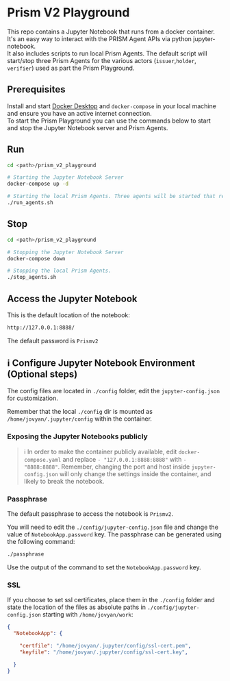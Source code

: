 # Prism V2 Playground

This repo contains a Jupyter Notebook that runs from a docker container.  
It's an easy way to interact with the PRISM Agent APIs via python jupyter-notebook.  
It also includes scripts to run local Prism Agents. The default script will start/stop three Prism Agents for the various actors (`issuer`,`holder`, `verifier`) used as part the Prism Playground.  

## Prerequisites 
Install and start [Docker Desktop](https://www.docker.com/products/docker-desktop/) and `docker-compose` in your local machine and ensure you have an active internet connection.  
To start the Prism Playground you can use the commands below to start and stop the Jupyter Notebook server and Prism Agents.

## Run
```bash
cd <path>/prism_v2_playground

# Starting the Jupyter Notebook Server
docker-compose up -d

# Starting the local Prism Agents. Three agents will be started that represent the issuer, holder and verifier respectively.
./run_agents.sh
```

## Stop
```bash
cd <path>/prism_v2_playground

# Stopping the Jupyter Notebook Server
docker-compose down

# Stopping the local Prism Agents.
./stop_agents.sh
```

## Access the Jupyter Notebook

This is the default location of the notebook:

```bash
http://127.0.0.1:8888/
```

The default password is `Prismv2`

## ℹ️ Configure Jupyter Notebook Environment (Optional steps)

The config files are located in `./config` folder, edit the `jupyter-config.json` for customization.

Remember that the local `./config` dir is mounted as `/home/jovyan/.jupyter/config` within the container.

### Exposing the Jupyter Notebooks publicly
> ℹ️ 
In order to make the container publicly available, edit `docker-compose.yaml` and replace `- "127.0.0.1:8888:8888"` 
with `- "8888:8888"`. Remember, changing the port and host inside `jupyter-config.json` will only change the settings
inside the container, and likely to break the notebook.

### Passphrase

The default passphrase to access the notebook is `Prismv2`.

You will need to edit the `./config/jupyter-config.json` file and change the value of `NotebookApp.password` key. The
passphrase can be generated using the following command:

```bash
./passphrase
```

Use the output of the command to set the `NotebookApp.password` key.

### SSL

If you choose to set ssl certificates, place them in the `./config` folder and state the location of the files
as absolute paths in `./config/jupyter-config.json` starting with `/home/jovyan/work`:

```json
{
  "NotebookApp": {

    "certfile": "/home/jovyan/.jupyter/config/ssl-cert.pem",
    "keyfile": "/home/jovyan/.jupyter/config/ssl-cert.key",

  }
}
```
